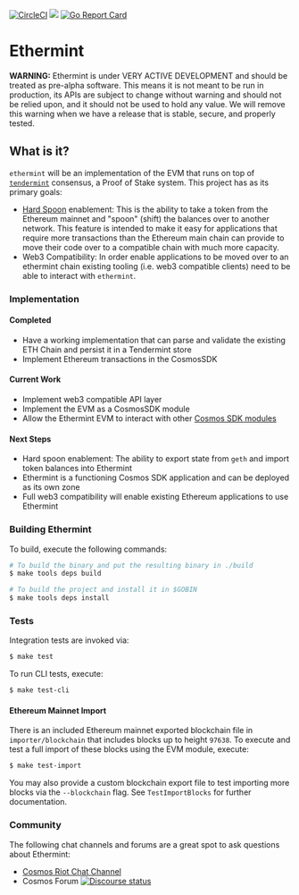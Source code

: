 [![CircleCI](https://circleci.com/gh/cosmos/ethermint.svg?style=svg)](https://circleci.com/gh/cosmos/ethermint)
[![](https://godoc.org/github.com/cosmos/ethermint?status.svg)](http://godoc.org/github.com/cosmos/ethermint) [![Go Report Card](https://goreportcard.com/badge/github.com/cosmos/ethermint)](https://goreportcard.com/report/github.com/cosmos/ethermint)

# Ethermint

__**WARNING:**__ Ethermint is under VERY ACTIVE DEVELOPMENT and should be treated as pre-alpha software. This means it is not meant to be run in production, its APIs are subject to change without warning and should not be relied upon, and it should not be used to hold any value. We will remove this warning when we have a release that is stable, secure, and properly tested.

## What is it?

`ethermint` will be an implementation of the EVM that runs on top of [`tendermint`](https://github.com/tendermint/tendermint) consensus, a Proof of Stake system. This project has as its primary goals:

- [Hard Spoon](https://blog.cosmos.network/introducing-the-hard-spoon-4a9288d3f0df) enablement: This is the ability to take a token from the Ethereum mainnet and "spoon" (shift) the balances over to another network. This feature is intended to make it easy for applications that require more transactions than the Ethereum main chain can provide to move their code over to a compatible chain with much more capacity.
- Web3 Compatibility: In order enable applications to be moved over to an ethermint chain existing tooling (i.e. web3 compatible clients) need to be able to interact with `ethermint`.

### Implementation

#### Completed

- Have a working implementation that can parse and validate the existing ETH Chain and persist it in a Tendermint store
- Implement Ethereum transactions in the CosmosSDK

#### Current Work

- Implement web3 compatible API layer
- Implement the EVM as a CosmosSDK module
- Allow the Ethermint EVM to interact with other [Cosmos SDK modules](https://github.com/cosmos/cosmos-sdk/blob/master/docs/core/app3.md)

#### Next Steps

- Hard spoon enablement: The ability to export state from `geth` and import token balances into Ethermint
- Ethermint is a functioning Cosmos SDK application and can be deployed as its own zone
- Full web3 compatibility will enable existing Ethereum applications to use Ethermint

### Building Ethermint

To build, execute the following commands:

```bash
# To build the binary and put the resulting binary in ./build
$ make tools deps build

# To build the project and install it in $GOBIN
$ make tools deps install
```

### Tests

Integration tests are invoked via:

```bash
$ make test
```

To run CLI tests, execute:

```bash
$ make test-cli
```

#### Ethereum Mainnet Import

There is an included Ethereum mainnet exported blockchain file in `importer/blockchain`
that includes blocks up to height `97638`. To execute and test a full import of
these blocks using the EVM module, execute:

```bash
$ make test-import
```

You may also provide a custom blockchain export file to test importing more blocks
via the `--blockchain` flag. See `TestImportBlocks` for further documentation.

### Community

The following chat channels and forums are a great spot to ask questions about Ethermint:

- [Cosmos Riot Chat Channel](https://riot.im/app/#/group/+cosmos:matrix.org)
- Cosmos Forum [![Discourse status](https://img.shields.io/discourse/https/forum.cosmos.network/status.svg)](https://forum.cosmos.network)

